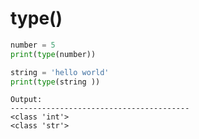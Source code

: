# type()

```python
number = 5
print(type(number))

string = 'hello world'
print(type(string ))

```

```
Output:
----------------------------------------
<class 'int'>
<class 'str'>
```
